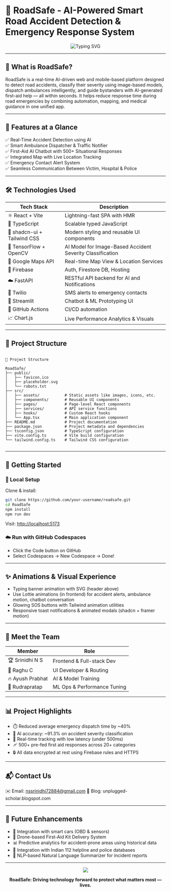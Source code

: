 # 🚦 RoadSafe - AI-Powered Smart Road Accident Detection & Emergency Response System

<p align="center">
  <img src="https://readme-typing-svg.herokuapp.com?font=Fira+Code&size=24&pause=1000&color=F763D7&center=true&vCenter=true&width=1000&lines=Empowering+Emergency+Response+with+AI;Real-time+Accident+Detection+and+Dispatch;Faster+Rescue+Means+More+Lives+Saved" alt="Typing SVG" />
</p>

---

## 🧠 What is RoadSafe?
RoadSafe is a real-time AI-driven web and mobile-based platform designed to detect road accidents, classify their severity using image-based models, dispatch ambulances intelligently, and guide bystanders with AI-generated first-aid help — all within seconds. It helps reduce response time during road emergencies by combining automation, mapping, and medical guidance in one unified app.

---

## 🎯 Features at a Glance
✅ Real-Time Accident Detection using AI  
✅ Smart Ambulance Dispatcher & Traffic Notifier  
✅ First-Aid AI Chatbot with 500+ Situational Responses  
✅ Integrated Map with Live Location Tracking  
✅ Emergency Contact Alert System  
✅ Seamless Communication Between Victim, Hospital & Police  

---

## 🛠️ Technologies Used
| Tech Stack              | Description                                |
|--------------------------|--------------------------------------------|
| ⚛️ React + Vite           | Lightning-fast SPA with HMR                 |
| 🔷 TypeScript             | Scalable typed JavaScript                  |
| 🎨 shadcn-ui + Tailwind CSS | Modern styling and reusable UI components  |
| 🧠 TensorFlow + OpenCV    | AI Model for Image-Based Accident Severity Classification |
| 📡 Google Maps API        | Real-time Map View & Location Services      |
| 🧬 Firebase               | Auth, Firestore DB, Hosting                |
| ☁️ FastAPI                | RESTful API backend for AI and Notifications |
| 💬 Twilio                 | SMS alerts to emergency contacts           |
| 🧠 Streamlit              | Chatbot & ML Prototyping UI                |
| 🐙 GitHub Actions         | CI/CD automation                           |
| 📈 Chart.js               | Live Performance Analytics & Visuals       |

---

## 📂 Project Structure
```

📂 Project Structure

RoadSafe/
├── public/
│   ├── favicon.ico
│   ├── placeholder.svg
│   └── robots.txt
├── src/
│   ├── assets/           # Static assets like images, icons, etc.
│   ├── components/       # Reusable UI components
│   ├── pages/            # Page-level React components
│   ├── services/         # API service functions
│   ├── hooks/            # Custom React hooks
│   └── App.tsx           # Main application component
├── README.md             # Project documentation
├── package.json          # Project metadata and dependencies
├── tsconfig.json         # TypeScript configuration
├── vite.config.ts        # Vite build configuration
└── tailwind.config.ts    # Tailwind CSS configuration


````

---

## 🚀 Getting Started

### 🔧 Local Setup
Clone & install:
```bash
git clone https://github.com/your-username/roadsafe.git
cd RoadSafe
npm install
npm run dev
````

Visit: [http://localhost:5173](http://localhost:5173)

### ☁️ Run with GitHub Codespaces

* Click the Code button on GitHub
* Select Codespaces → New Codespace → Done!

---

## ✨ Animations & Visual Experience

* Typing banner animation with SVG (header above)
* Use Lottie animations (in frontend) for accident alerts, ambulance motion, chatbot conversation
* Glowing SOS buttons with Tailwind animation utilities
* Responsive toast notifications & animated modals (shadcn + framer motion)

---

## 👥 Meet the Team

| Member           | Role                        |
| ---------------- | --------------------------- |
| 🏆 Srinidhi N S  | Frontend & Full-stack Dev   |
| 🚀 Raghu C       | UI Developer & Routing      |
| 🔥 Ayush Prabhat | AI & Model Training         |
| 🌟 Rudrapratap   | ML Ops & Performance Tuning |

---

## 📊 Project Highlights

* ⏱️ Reduced average emergency dispatch time by \~40%
* 🧠 AI accuracy: \~91.3% on accident severity classification
* 📡 Real-time tracking with low latency (under 500ms)
* 🩹 500+ pre-fed first aid responses across 20+ categories
* 🔒 All data encrypted at rest using Firebase rules and HTTPS

---

## 📬 Contact Us

✉️ Email: [nssrinidhi72884@gmail.com](mailto:nssrinidhi72884@gmail.com)
📝 Blog: unplugged-scholar.blogspot.com

---

## 🧪 Future Enhancements

* 🚗 Integration with smart cars (OBD & sensors)
* 🚁 Drone-based First-Aid Kit Delivery System
* 📊 Predictive analytics for accident-prone areas using historical data
* 🧭 Integration with Indian 112 helpline and police databases
* 🧾 NLP-based Natural Language Summarizer for incident reports

---

<p align="center">
  <img src="https://img.shields.io/badge/Built%20With-%F0%9F%92%BB%20Code%20and%20Compassion-ff69b4?style=for-the-badge"/>
</p>

<p align="center">
  <strong>RoadSafe: Driving technology forward to protect what matters most — lives.</strong>  
</p>
